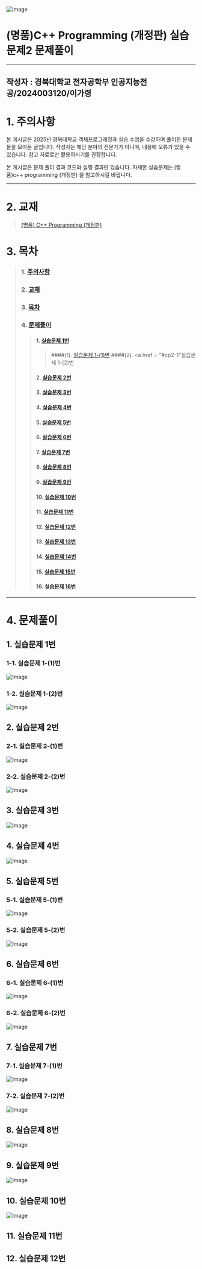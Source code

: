 ![image](https://github.com/user-attachments/assets/af910a8c-6a7b-4f73-8ff6-600bde5611db)<a name = "title"></a>
# (명품)C++ Programming (개정판) 실습문제2 문제풀이
---
<a name = "author"></a>
작성자 : 경북대학교 전자공학부 인공지능전공/2024003120/이가령
---
<a name = "caution"></a>
# 1. 주의사항

본 게시글은 2025년 경북대학교 객체프로그래밍과 실습 수업을 수강하며 풀이한 문제들을 모아둔 글입니다. 작성자는 해당 분야의 전문가가 아니며, 내용에 오류가 있을 수 있습니다. 참고 자료로만 활용하시기를 권장합니다.

본 게시글은 문제 풀이 결과 코드와 실행 결과만 있습니다. 자세한 실습문제는 (명품)c++ programming (개정판) 을 참고하시길 바랍니다.

---

<a name = "book"></a>
# 2. 교재
>[(명품) C++ Programming (개정판)](https://www.booksr.co.kr/product/%EB%AA%85%ED%92%88-c-programming%EA%B0%9C%EC%A0%95%ED%8C%90/)

<a name = "chapter"></a>
# 3. 목차
>### 1. <a href = "#caution">주의사항</a>
>### 2. <a href = "#book">교재</a>
>### 3. <a href = "#chapter">목차</a>
>### 4. <a href = "#result">문제풀이</a>
>>#### 1. <a href = "#cp2-1">실습문제 1번</a>
>>>####(1). <a href = "#cp2-1">실습문제 1-(1)번</a>
>>>####(2). <a href = "#cp2-1"실습문제 1-(2)번</a>
>>#### 2. <a href = "#cp2-2">실습문제 2번</a>
>>#### 3. <a href = "#cp2-3">실습문제 3번</a>
>>#### 4. <a href = "#cp2-4">실습문제 4번</a>
>>#### 5. <a href = "#cp2-5">실습문제 5번</a>
>>#### 6. <a href = "#cp2-6">실습문제 6번</a>
>>#### 7. <a href = "#cp2-7">실습문제 7번</a>
>>#### 8. <a href = "#cp2-8">실습문제 8번</a>
>>#### 9. <a href = "#cp2-9">실습문제 9번</a>
>>#### 10. <a href = "#cp2-10">실습문제 10번</a>
>>#### 11. <a href = "#cp2-11">실습문제 11번</a>
>>#### 12. <a href = "#cp2-12">실습문제 12번</a>
>>#### 13. <a href = "#cp2-13">실습문제 13번</a>
>>#### 14. <a href = "#cp2-14">실습문제 14번</a>
>>#### 15. <a href = "#cp2-15">실습문제 15번</a>
>>#### 16. <a href = "#cp2-16">실습문제 16번</a>
---
<a name = "result"></a>
# 4. 문제풀이
<a name = "cp2-1"></a>
## 1. 실습문제 1번
### 1-1. 실습문제 1-(1)번
![Image](https://github.com/user-attachments/assets/3349340f-15ec-405d-8019-ec2201e8db02)
### 1-2. 실습문제 1-(2)번
![Image](https://github.com/user-attachments/assets/c3ff925f-15ca-4636-8fc7-985d58f75746)
<a name = "cp2-2"></a>
## 2. 실습문제 2번
### 2-1. 실습문제 2-(1)번
![Image](https://github.com/user-attachments/assets/1bf85b25-bb31-415a-9741-4b64a2e77939)
### 2-2. 실습문제 2-(2)번
![Image](https://github.com/user-attachments/assets/dbb5d02c-e83f-45a7-a95d-4b1e84f01a57)
<a name = "cp2-3"></a>
## 3. 실습문제 3번
![Image](https://github.com/user-attachments/assets/574aba09-966c-4b76-ab0d-63f5ff0411d7)
<a name = "cp2-4"></a>
## 4. 실습문제 4번
![Image](https://github.com/user-attachments/assets/d37ef2ba-a45a-4514-a6c1-aec4382435b6)
<a name = "cp2-5"></a>
## 5. 실습문제 5번
### 5-1. 실습문제 5-(1)번
![Image](https://github.com/user-attachments/assets/17a813c4-b147-49e0-ad12-2fbe68dc3ace)
### 5-2. 실습문제 5-(2)번
![Image](https://github.com/user-attachments/assets/747a9685-bafa-4c4e-8e0b-5294e3dd1a70)
<a name = "cp2-6"></a>
## 6. 실습문제 6번
### 6-1. 실습문제 6-(1)번
![Image](https://github.com/user-attachments/assets/0a5f30ef-9a3f-4e59-b8c7-e286186a2e8c)
### 6-2. 실습문제 6-(2)번
![Image](https://github.com/user-attachments/assets/a8024f74-0f2d-4149-b311-3e4cfbc08b38)
<a name = "cp2-7"></a>
## 7. 실습문제 7번
### 7-1. 실습문제 7-(1)번
![Image](https://github.com/user-attachments/assets/3001a556-69b3-475e-bf77-434bedcaf791)
### 7-2. 실습문제 7-(2)번
![Image](https://github.com/user-attachments/assets/0f046c0b-b67e-4c24-8ed0-0b47058285fa)
<a name = "cp2-8"></a>
## 8. 실습문제 8번
![Image](https://github.com/user-attachments/assets/98bd2290-913c-449c-8ed3-0defc4aa100a)
<a name = "cp2-9"></a>
## 9. 실습문제 9번
![Image](https://github.com/user-attachments/assets/4770f239-db40-4f0a-b971-125a3567749f)
<a name = "cp2-10"></a>
## 10. 실습문제 10번
![Image](https://github.com/user-attachments/assets/ef1f34b9-2a80-4e13-8818-77245f2df8aa)
<a name = "cp2-11"></a>
## 11. 실습문제 11번

<a name = "cp2-12"></a>
## 12. 실습문제 12번
